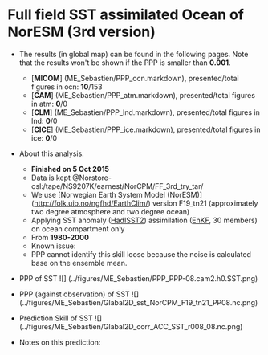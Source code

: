 Full field SST assimilated Ocean of NorESM (3rd version)
==========

  * The results (in global map) can be found in the following pages. Note that the results won't be shown if the PPP is smaller than __0.001__.

    * [__MICOM__] (ME_Sebastien/PPP_ocn.markdown), presented/total figures in ocn: __10__/153 
    * [__CAM__] (ME_Sebastien/PPP_atm.markdown), presented/total figures in atm: __0__/0 
    * [__CLM__] (ME_Sebastien/PPP_lnd.markdown), presented/total figures in lnd: __0__/0 
    * [__CICE__] (ME_Sebastien/PPP_ice.markdown), presented/total figures in ice: __0__/0 

  * About this analysis:
    * __Finished on 5 Oct 2015__
    * Data is kept @Norstore-osl:/tape/NS9207K/earnest/NorCPM/FF_3rd_try_tar/
    * We use [Norwegian Earth System Model (NorESM)] (http://folk.uib.no/ngfhd/EarthClim/) version F19_tn21 (approximately two degree atmosphere and two degree ocean)
    * Applying SST anomaly ([HadISST2](http://www.metoffice.gov.uk/hadobs/hadisst2/)) assimilation ([EnKF](http://enkf.nersc.no/), 30 members) on ocean compartment only
    * From __1980-2000__
    * Known issue:  
    * PPP cannot identify this skill loose because the noise is calculated base on the ensemble mean. 
  * PPP of SST ![] (../figures/ME_Sebastien/PPP_PPP-08.cam2.h0.SST.png)
  * PPP (against observation) of SST ![] (../figures/ME_Sebastien/Glabal2D_sst_NorCPM_F19_tn21_PP08.nc.png)
  * Prediction Skill of SST ![] (../figures/ME_Sebastien/Glabal2D_corr_ACC_SST_r008_08.nc.png)
  * Notes on this prediction:

